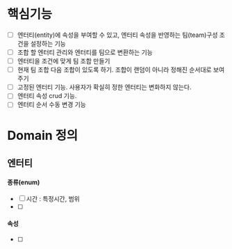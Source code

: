 # 핵심기능
- [ ] 엔터티(entity)에 속성을 부여할 수 있고, 엔터티 속성을 반영하는 팀(team)구성 조건을 설정하는 기능
- [ ] 조합 할 엔터티 관리와 엔터티를 팀으로 변환하는 기능
- [ ] 엔터티을 조건에 맞게 팀 조합 만들기
- [ ] 현재 팀 조합 다음 조합이 있도록 하기. 조합이 랜덤이 아니라 정해진 순서대로 보여주기
- [ ] 고정된 엔터티 기능. 사용자가 확실히 정한 엔터티는 변화하지 않는다.
- [ ] 엔터티 속성 crud 기능.
- [ ] 엔터티 순서 수동 변경 기능

# Domain 정의
## 엔터티
#### 종류(enum)
- [ ] 시간 : 특정시간, 범위
- [ ] 
#### 속성
- [ ] 